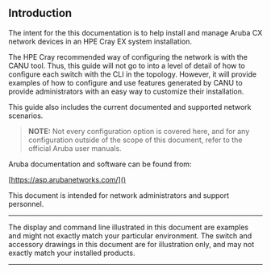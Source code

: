 ## Introduction

The intent for the this documentation is to help install and manage Aruba CX network devices in an HPE Cray EX system installation.

The HPE Cray recommended way of configuring the network is with the CANU tool. Thus, this guide will not go to into a level of detail of how to configure each switch with the CLI in the topology. However, it will provide examples of how to configure and use features generated by CANU to provide administrators with an easy way to customize their installation.

This guide also includes the current documented and supported network scenarios.

> **NOTE:** Not every configuration option is covered here, and for any configuration outside of the scope of this document, refer to the official Aruba user manuals.

Aruba documentation and software can be found from:

[https://asp.arubanetworks.com/]()

This document is intended for network administrators and support personnel.

__________________________________
The display and command line illustrated in this document are examples and might not exactly match your particular environment. The switch and accessory drawings in this document are for illustration only, and may not exactly match your installed products.
__________________________________